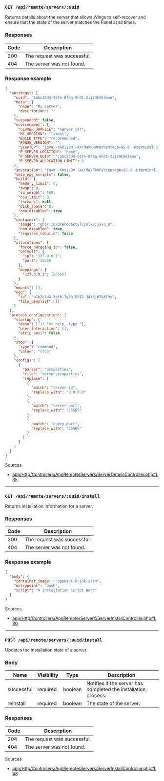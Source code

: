 ### `GET /api/remote/servers/:uuid`

Returns details about the server that allows Wings to self-recover and ensure that the state of the server matches the Panel at all times.

### Responses

| Code | Description                 |
| ---- | --------------------------- |
| 200  | The request was successful. |
| 404  | The server was not found.   |

### Response example

```json
{
  "settings": {
    "uuid": "1abc23d4-567e-8f9g-9h01-2ij34k56lmno",
    "meta": {
      "name": "My server",
      "description": ""
    },
    "suspended": false,
    "environment": {
      "SERVER_JARFILE": "server.jar",
      "MC_VERSION": "latest",
      "BUILD_TYPE": "recommended",
      "FORGE_VERSION": "",
      "STARTUP": "java -Xms128M -XX:MaxRAMPercentage=95.0 -Dterminal.jline=false -Dterminal.ansi=true $( [[  ! -f unix_args.txt ]] && printf %s \"-jar {{SERVER_JARFILE}}\" || printf %s \"@unix_args.txt\" )",
      "P_SERVER_LOCATION": "home",
      "P_SERVER_UUID": "1abc23d4-567e-8f9g-9h01-2ij34k56lmno",
      "P_SERVER_ALLOCATION_LIMIT": 0
    },
    "invocation": "java -Xms128M -XX:MaxRAMPercentage=95.0 -Dterminal.jline=false -Dterminal.ansi=true $( [[  ! -f unix_args.txt ]] && printf %s \"-jar {{SERVER_JARFILE}}\" || printf %s \"@unix_args.txt\" )",
    "skip_egg_scripts": false,
    "build": {
      "memory_limit": 0,
      "swap": 0,
      "io_weight": 500,
      "cpu_limit": 0,
      "threads": null,
      "disk_space": 0,
      "oom_disabled": true
    },
    "container": {
      "image": "ghcr.io/pterodactyl/yolks:java_8",
      "oom_disabled": true,
      "requires_rebuild": false
    },
    "allocations": {
      "force_outgoing_ip": false,
      "default": {
        "ip": "127.0.0.1",
        "port": 25565
      },
      "mappings": {
        "127.0.0.1": [25565]
      }
    },
    "mounts": [],
    "egg": {
      "id": "a1b2c3d4-5ef6-7g8h-9012-34i5j67k8l9m",
      "file_denylist": []
    }
  },
  "process_configuration": {
    "startup": {
      "done": [")! For help, type "],
      "user_interaction": [],
      "strip_ansi": false
    },
    "stop": {
      "type": "command",
      "value": "stop"
    },
    "configs": [
      {
        "parser": "properties",
        "file": "server.properties",
        "replace": [
          {
            "match": "server-ip",
            "replace_with": "0.0.0.0"
          },
          {
            "match": "server-port",
            "replace_with": "25565"
          },
          {
            "match": "query.port",
            "replace_with": "25565"
          }
        ]
      }
    ]
  }
}
```

Sources

- [app/Http/Controllers/Api/Remote/Servers/ServerDetailsController.php#L35](https://github.com/pterodactyl/panel/blob/v1.11.3/app/Http/Controllers/Api/Remote/Servers/ServerDetailsController.php#L35)

---

### `GET /api/remote/servers/:uuid/install`

Returns installation information for a server.

### Responses

| Code | Description                 |
| ---- | --------------------------- |
| 200  | The request was successful. |
| 404  | The server was not found.   |

### Response example

```json
{
  "body": {
    "container_image": "openjdk:8-jdk-slim",
    "entrypoint": "bash",
    "script": "# Installation script here"
  }
}
```

Sources

- [app/Http/Controllers/Api/Remote/Servers/ServerInstallController.php#L30](https://github.com/pterodactyl/panel/blob/v1.11.3/app/Http/Controllers/Api/Remote/Servers/ServerInstallController.php#L30)

---

### `POST /api/remote/servers/:uuid/install`

Updates the installation state of a server.

### Body

| Name       | Visibility | Type    | Description                                                    |
| ---------- | ---------- | ------- | -------------------------------------------------------------- |
| successful | required   | boolean | Notifies if the server has completed the installation process. |
| reinstall  | required   | boolean | The state of the server.                                       |

### Responses

| Code | Description                 |
| ---- | --------------------------- |
| 204  | The request was successful. |
| 404  | The server was not found.   |

Sources

- [app/Http/Controllers/Api/Remote/Servers/ServerInstallController.php#L48](https://github.com/pterodactyl/panel/blob/v1.11.3/app/Http/Controllers/Api/Remote/Servers/ServerInstallController.php#L48)
